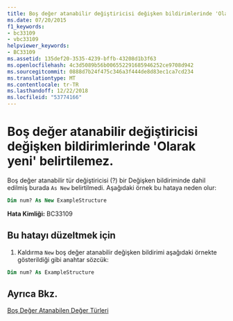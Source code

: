 ```yaml
---
title: Boş değer atanabilir değiştiricisi değişken bildirimlerinde 'Olarak yeni' belirtilemez.
ms.date: 07/20/2015
f1_keywords:
- bc33109
- vbc33109
helpviewer_keywords:
- BC33109
ms.assetid: 135def20-3535-4239-bffb-43208d1b3f63
ms.openlocfilehash: 4c3d5089b56b006552291685946252ce9708d942
ms.sourcegitcommit: 0888d7b24f475c346a3f444de8d83ec1ca7cd234
ms.translationtype: MT
ms.contentlocale: tr-TR
ms.lasthandoff: 12/22/2018
ms.locfileid: "53774166"
---
```

# <a name="nullable-modifier-cannot-be-specified-in-variable-declarations-with-as-new"></a>Boş değer atanabilir değiştiricisi değişken bildirimlerinde 'Olarak yeni' belirtilemez.
Boş değer atanabilir tür değiştiricisi (?) bir Değişken bildiriminde dahil edilmiş burada `As New` belirtilmedi. Aşağıdaki örnek bu hataya neden olur:  
  
```vb  
Dim num? As New ExampleStructure  
```  
  
 **Hata Kimliği:** BC33109  
  
## <a name="to-correct-this-error"></a>Bu hatayı düzeltmek için  
  
1.  Kaldırma `New` boş değer atanabilir değişken bildirimi aşağıdaki örnekte gösterildiği gibi anahtar sözcük:  
  
```vb  
Dim num? As ExampleStructure  
```  
  
## <a name="see-also"></a>Ayrıca Bkz.  
 [Boş Değer Atanabilen Değer Türleri](../../visual-basic/programming-guide/language-features/data-types/nullable-value-types.md)
